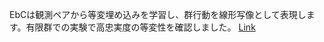 EbCは観測ペアから等変埋め込みを学習し、群行動を線形写像として表現します。有限群での実験で高忠実度の等変性を確認しました。
[Link](http://arxiv.org/abs/2510.21706v1)

